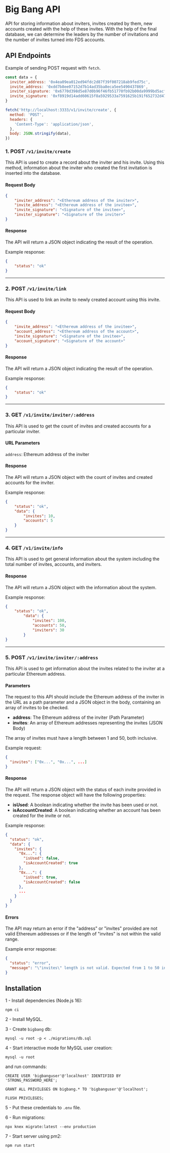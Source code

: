 # Big Bang API

API for storing information about inviters, invites created by them, new accounts created with the help of these invites. With the help of the final database, we can determine the leaders by the number of invitations and the number of invites turned into FDS accounts.

## API Endpoints

Example of sending POST request with `fetch`.

```js
const data = {
  inviter_address: '0x4ea09ea012ed94fdc2d87f39f007218ab9fed75c',
  invite_address: '0xdd7b8ee07152d7b14ad35ba8eca5ee5490437869',
  inviter_signature: '0x6770d398d5e87d0b96f46fb51770fb92b00da9999bd5acf7bf8acfa34598fce04f9b55d2a850d3efe8ec975ffc4e730004f3175ffdb904b7270ff371542f642a1c',
  invite_signature: '0xf8919d14add60615f8a5929533a7591625b191f652732d475b49bb3ffde47f9a22374e696018e64e2eed024f220c1688dccbc14c9066edd8d1f4c5669674408e1b'
}

fetch('http://localhost:3333/v1/invite/create', {
  method: 'POST',
  headers: {
    'Content-Type': 'application/json',
  },
  body: JSON.stringify(data),
})
```

### 1. POST `/v1/invite/create`

This API is used to create a record about the inviter and his invite. Using this method, information about the inviter who created the first invitation is inserted into the database.

#### Request Body

```json
{
    "inviter_address": "<Ethereum address of the inviter>",
    "invite_address": "<Ethereum address of the invitee>",
    "invite_signature": "<Signature of the invitee>",
    "inviter_signature": "<Signature of the inviter>"
}
```

#### Response

The API will return a JSON object indicating the result of the operation.

Example response:

```json
{
    "status": "ok"
}
```

---

### 2. POST `/v1/invite/link`

This API is used to link an invite to newly created account using this invite.

#### Request Body

```json
{
    "invite_address": "<Ethereum address of the invitee>",
    "account_address": "<Ethereum address of the account>",
    "invite_signature": "<Signature of the invitee>",
    "account_signature": "<Signature of the account>"
}
```

#### Response

The API will return a JSON object indicating the result of the operation.

Example response:

```json
{
    "status": "ok"
}
```

---

### 3. GET `/v1/invite/inviter/:address`

This API is used to get the count of invites and created accounts for a particular inviter.

#### URL Parameters

`address`: Ethereum address of the inviter

#### Response

The API will return a JSON object with the count of invites and created accounts for the inviter.

Example response:

```json
{
    "status": "ok",
    "data": {
        "invites": 10,
        "accounts": 5
    }
}
```

---

### 4. GET `/v1/invite/info`

This API is used to get general information about the system including the total number of invites, accounts, and inviters.

#### Response

The API will return a JSON object with the information about the system.

Example response:

```json
{
    "status": "ok",
        "data": {
            "invites": 100,
            "accounts": 50,
            "inviters": 30
        }
}
```

---

### 5. POST `/v1/invite/inviter/:address`

This API is used to get information about the invites related to the inviter at a particular Ethereum address.

#### Parameters

The request to this API should include the Ethereum address of the inviter in the URL as a path parameter and a JSON object in the body, containing an array of invites to be checked.

- **address**: The Ethereum address of the inviter (Path Parameter)
- **invites**: An array of Ethereum addresses representing the invites (JSON Body)

The array of invites must have a length between 1 and 50, both inclusive.

Example request:

```json
{
  "invites": ["0x...", "0x...", ...]
}
```

#### Response

The API will return a JSON object with the status of each invite provided in the request. The response object will have the following properties:

- **isUsed**: A boolean indicating whether the invite has been used or not.
- **isAccountCreated**: A boolean indicating whether an account has been created for the invite or not.

Example response:

```json
{
  "status": "ok",
  "data": {
    "invites": {
      "0x...": {
        "isUsed": false,
        "isAccountCreated": true
      },
      "0x...": {
        "isUsed": true,
        "isAccountCreated": false
      },
      ...
    }
  }
}
```

#### Errors

The API may return an error if the "address" or "invites" provided are not valid Ethereum addresses or if the length of "invites" is not within the valid range.

Example error response:

```json
{
  "status": "error",
  "message": "\"invites\" length is not valid. Expected from 1 to 50 invites"
}
```

## Installation

1 - Install dependencies (Node.js 16):

`npm ci`

2 - Install MySQL.

3 - Create `bigbang` db:
  
`mysql -u root -p < ./migrations/db.sql`

4 - Start interactive mode for MySQL user creation:

`mysql -u root`

and run commands:

`CREATE USER 'bigbanguser'@'localhost' IDENTIFIED BY 'STRONG_PASSWORD_HERE';`

`GRANT ALL PRIVILEGES ON bigbang.* TO 'bigbanguser'@'localhost';`

`FLUSH PRIVILEGES;`

5 - Put these credentials to `.env` file.

6 - Run migrations:

`npx knex migrate:latest --env production`

7 - Start server using pm2:

`npm run start`
